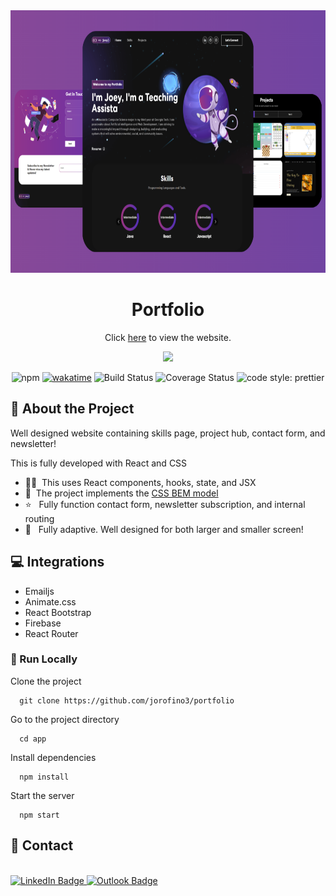 
<div align="center">
<a href="https://jorofino-e97f1.web.app">
  <img width="800" height="420" alt="image" src="app/src/assets/img/Portfolio.png">
</a>
  <h1>Portfolio</h1>

  
  
Click [here](https://jorofino-e97f1.web.app/) to view the website.

<!-- Badges -->
<div>
  <img src="https://img.shields.io/badge/react%20-%2320232a.svg?&style=for-the-badge&logo=react&logoColor=%2361DAFB" width=auto height="40" />
</div>

  ![npm](https://img.shields.io/npm/v/immer.svg)
  [![wakatime](https://wakatime.com/badge/github/jorofino3/portfolio.svg)](https://wakatime.com/badge/github/jorofino3/portfolio)
  ![Build Status](https://travis-ci.org/immerjs/immer.svg?branch=master)
  ![Coverage Status](https://coveralls.io/repos/github/mweststrate/immer/badge.svg?branch=master)
  ![code style: prettier](https://img.shields.io/badge/code_style-prettier-ff69b4.svg)


</div>


<!-- About the Project -->
## :star2: About the Project
  <p>
    Well designed website containing skills page, project hub, contact form, and newsletter! 
  </p>



This is fully developed with React and CSS

- 👨‍💻 &nbsp;This uses React components, hooks, state, and JSX
- :art: &nbsp;The project implements the [CSS BEM model](https://css-tricks.com/bem-101/) 
- :star:  &nbsp; Fully function contact form, newsletter subscription, and internal routing
- :iphone: &nbsp; Fully adaptive. Well designed for both larger and smaller screen!


## :computer: Integrations

- Emailjs
- Animate.css
- React Bootstrap
- Firebase
- React Router


<!-- Run Locally -->
### :running: Run Locally

Clone the project

```
  git clone https://github.com/jorofino3/portfolio
```

Go to the project directory

```
  cd app
```

Install dependencies

```
  npm install
```

Start the server

```
  npm start
```

<!-- Contact -->
## :handshake: Contact
<div>
  </a> </br>
<a href="https://www.linkedin.com/in/joeyorofino/"><img src="https://img.shields.io/badge/LinkedIn-0A66C2.svg?style=for-the-badge&logo=LinkedIn&logoColor=white" alt="LinkedIn Badge">
  
<a href="mailto:jorofino3@gatech.edu">
  <img src="https://img.shields.io/badge/Microsoft%20Outlook-0078D4.svg?style=for-the-badge&logo=Microsoft-Outlook&logoColor=white" alt="Outlook Badge">
<a/>
    
  </div>
